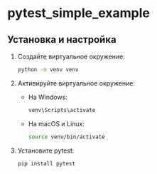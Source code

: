 # pytest_simple_example

## Установка и настройка

1. Создайте виртуальное окружение:
   ```bash
   python -m venv venv
   ```

2. Активируйте виртуальное окружение:
   - На Windows:
     ```bash
     venv\Scripts\activate
     ```
   - На macOS и Linux:
     ```bash
     source venv/bin/activate
     ```

3. Установите pytest:
   ```bash
   pip install pytest
   ```
